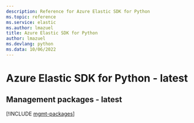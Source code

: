 ```yaml
---
description: Reference for Azure Elastic SDK for Python
ms.topic: reference
ms.service: elastic
ms.author: lmazuel
title: Azure Elastic SDK for Python
author: lmazuel
ms.devlang: python
ms.data: 10/06/2022
---
```

# Azure Elastic SDK for Python - latest

## Management packages - latest
[!INCLUDE [mgmt-packages](elastic-mgmt-index.md)]
